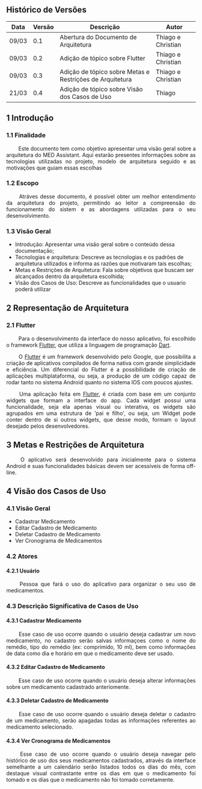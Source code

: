 ## Histórico de Versões
Data|Versão|Descrição|Autor
-|-|-|-
09/03|0.1|Abertura do Documento de Arquitetura|Thiago e Christian|
09/03|0.2|Adição de tópico sobre Flutter|Thiago e Christian|
09/03|0.3|Adição de tópico sobre Metas e Restrições de Arquitetura|Thiago e Christian|
21/03|0.4|Adição de tópico sobre Visão dos Casos de Uso|Thiago|

## 1 <a name="1">Introdução</a>
### 1.1 <a name="1_1">Finalidade</a>
<p align = "justify"> &emsp;&emsp; Este documento tem como objetivo apresentar uma visão geral sobre a arquitetura do MED Assistant. Aqui estarão presentes informações sobre as tecnologias utilizadas no projeto, modelo de arquitetura seguido e as motivações que guiam essas escolhas </p>

### 1.2 <a name="1_2">Escopo</a>
<p align = "justify"> &emsp;&emsp; Atráves desse documento, é possível obter um melhor entendimento da arquitetura do projeto, permitindo ao leitor a compreensão do funcionamento do sistem e as abordagens utilizadas para o seu desenvolvimento.</p>

### 1.3 <a name="1_3">Visão Geral</a>
* Introdução: Apresentar uma visão geral sobre o conteúdo dessa documentação;
* Tecnologias e arquitetura: Descreve as tecnologias e os padrões de arquitetura utilizados e informa as razões que motivaram tais escolhas;
* Metas e Restrições de Arquitetura: Fala sobre objetivos que buscam ser alcançados dentro da arquitetura escolhida;
* Visão dos Casos de Uso: Descreve as funcionalidades que o usuario poderá utilizar

## 2 <a name="2">Representação de Arquitetura</a>
### 2.1 <a name="2_1">Flutter</a>
<p align = "justify"> &emsp;&emsp; Para o desenvolvimento da interface do nosso aplicativo, foi escolhido o framework <a href="https://flutter.dev/">Flutter</a>, que utiliza a linguagem de programação <a href="https://dart.dev/">Dart</a>.</p>

<p align = "justify"> &emsp;&emsp; O <a href="https://flutter.dev/">Flutter</a> é um framework desenvolvido pelo Google, que possibilita a criação de aplicativos compilados de forma nativa com grande simplicidade e eficiência. Um diferencial do Flutter é a possibilidade de criação de aplicações multiplataforma, ou seja, a produção de um código capaz de rodar tanto no sistema Android quanto no sistema IOS com poucos ajustes.</p>

<p align = "justify"> &emsp;&emsp; Uma aplicação feita em <a href="https://flutter.dev/">Flutter</a>, é criada com base em um conjunto widgets que formam a interface do app. Cada widget possui uma funcionalidade, seja ela apenas visual ou interativa, os widgets são agrupados em uma estrutura de 'pai e filho', ou seja, um Widget pode conter dentro de si outros widgets, que desse modo, formam o layout desejado pelos desenvolvedores.</p>

## 3 <a name="3">Metas e Restrições de Arquitetura</a>
<p align = "justify">&emsp;&emsp; O aplicativo será desenvolvido para inicialmente para o sistema Android e suas funcionalidades básicas devem ser acessíveis de forma off-line.</p>

## 4 <a name="4">Visão dos Casos de Uso</a>
### 4.1 <a name="4_1">Visão Geral</a>
* Cadastrar Medicamento
* Editar Cadastro de Medicamento
* Deletar Cadastro de Medicamento
* Ver Cronograma de Medicamentos

### 4.2 <a name="4_2">Atores</a>
#### 4.2.1 <a name="4_2_1">Usuário</a>
<p align = "justify">&emsp;&emsp; Pessoa que fará o uso do aplicativo para organizar o seu uso de medicamentos.</p>

### 4.3 <a name="4_3">Descrição Significativa de Casos de Uso</a>

#### 4.3.1 <a name="4_3_1">Cadastrar Medicamento</a>
<p align = "justify">&emsp;&emsp; Esse caso de uso ocorre quando o usuário deseja cadastrar um novo medicamento, no cadastro serão salvas informaçoes como o nome do remédio, tipo do remédio (ex: comprimido, 10 ml), bem como informações de data como dia e horário em que o medicamento deve ser usado.</p>

#### 4.3.2 <a name="4_3_2">Editar Cadastro de Medicamento</a>
<p align = "justify">&emsp;&emsp; Esse caso de uso ocorre quando o usuário deseja alterar informações sobre um medicamento cadastrado anteriomente.</p>

#### 4.3.3 <a name="4_3_3">Deletar Cadastro de Medicamento</a>
<p align = "justify">&emsp;&emsp; Esse caso de uso ocorre quando o usuário deseja deletar o cadastro de um medicamento, serão apagadas todas as informações referentes ao medicamento selecionado.</p>

#### 4.3.4 <a name="4_3_4">Ver Cronograma de Medicamentos</a>
<p align = "justify">&emsp;&emsp; Esse caso de uso ocorre quando o usuário deseja navegar pelo histórico de uso dos seus medicamentos cadastrados, através da interface semelhante a um calendário serão listados todos os dias do mês, com destaque visual contrastante entre os dias em que o medicamento foi tomado e os dias que o medicamento não foi tomado corretamente.</p>








